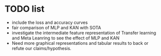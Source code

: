 # TODO list
- include the loss and accuracy curves
- fair comparison of MLP and KAN with SOTA
- investigate the intermediate feature representation of Transfer learning and Meta Leanring to see the effect of MLP and KAN
- Need more graphical representations and tabular results to back or refute our claims/hypothesis.
